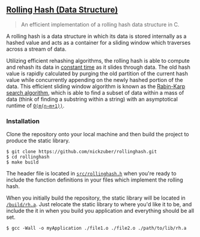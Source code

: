 ## [Rolling Hash (Data Structure)](https://en.wikipedia.org/wiki/Rolling_hash)

> An efficient implementation of a rolling hash data structure in C.

A rolling hash is a data structure in which its data is stored internally as a hashed value and acts as a container for a sliding window which traverses across a stream of data.

Utilizing efficient rehashing algorithms, the rolling hash is able to compute and rehash its data in [constant time](https://en.wikipedia.org/wiki/Time_complexity#Constant_time) as it slides through data. The old hash value is rapidly calculated by purging the old partition of the current hash value while concurrently appending on the newly hashed portion of the data. This efficient sliding window algorithm is known as the [Rabin-Karp search algorithm](https://en.wikipedia.org/wiki/Rabin%E2%80%93Karp_algorithm), which is able to find a subset of data within a mass of data (think of finding a substring within a string) with an asymptotical runtime of [`O(m(n−m+1))`](http://cs.stackexchange.com/a/10361/44333).

### Installation 

Clone the repository onto your local machine and then build the project to produce the static library.

```
$ git clone https://github.com/nickzuber/rollinghash.git
$ cd rollinghash
$ make build
```

The header file is located in [`src/rollinghash.h`](https://github.com/nickzuber/rollinghash/blob/master/src/rollinghash.h) when you're ready to include the function definitions in your files which implement the rolling hash.

When you initially build the repository, the static library will be located in [`/build/rh.a`](https://github.com/nickzuber/rollinghash/blob/master/build). Just relocate the static library to where you'd like it to be, and include the it in when you build you application and everything should be all set.

```
$ gcc -Wall -o myApplication ./file1.o ./file2.o ./path/to/lib/rh.a
```